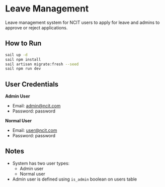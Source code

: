 # Leave Management

Leave management system for NCIT users to apply for leave and admins to approve or reject applications.

## How to Run

```bash
sail up -d
sail npm install
sail artisan migrate:fresh --seed
sail npm run dev
```

## User Credentials

**Admin User**
- Email: admin@ncit.com
- Password: password

**Normal User**
- Email: user@ncit.com
- Password: password

## Notes

- System has two user types:
  - Admin user
  - Normal user
- Admin user is defined using `is_admin` boolean on users table